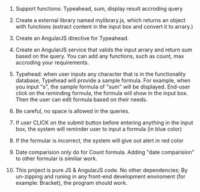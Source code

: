 1. Support functions: Typeahead, sum, display result accroding query

2. Create a external library named mylibrary.js, which returns an object with functions (extract content in the input box and convert it to arrary.)

3. Create an AngularJS directive for Typeahead. 

4. Create an AngularJS service that valids the input arrary and return sum based on the query. You can add any functions, such as count, max accroding your requirements.

5. Typehead: when user inputs any character that is in the functionality database, Typehead will provide a sample formula. For example, when you input "s", the sample formula of "sum" will be displayed. End-user click on the reminding formula, the formula will show in the input box. Then the user can edit formula based on their needs. 

3. Be careful, no space is allowed in the queries.

4. If user CLICK on the submit button before entering anything in the input box, the system will reminder user to input a formula (in blue color)

5. If the formular is incorrect, the system will give out alert in red color

6. Date comparision only do for Count formula. Adding "date comparision" to other formular is similiar work.

7. This project is pure JS & AngularJS code. No other dependencies;  By un-zipping and runing in any front-end development enviroment (for example: Bracket), the program should work. 
